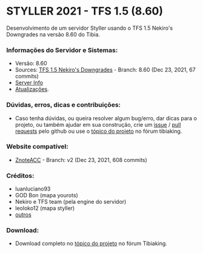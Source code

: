 # STYLLER 2021 - TFS 1.5 (8.60)

Desenvolvimento de um servidor Styller usando o TFS 1.5 Nekiro's Downgrades na versão 8.60 do Tibia.

### Informações do Servidor e Sistemas:
- Versão: 8.60
- Sources: [TFS 1.5 Nekiro's Downgrades](https://github.com/nekiro/TFS-1.5-Downgrades/tree/8.60) - Branch: 8.60 (Dec 23, 2021, 67 commits)
- [Server Info](https://github.com/luanluciano93/styller/wiki)
- [Atualizações](https://github.com/luanluciano93/styller/wiki/Atualiza%C3%A7%C3%B5es).

### Dúvidas, erros, dicas e contribuições:
- Caso tenha dúvidas, ou queira resolver algum bug/erro, dar dicas para o projeto, ou também ajudar em sua construção, crie um [issue](https://github.com/luanluciano93/styller/issues/new) / [pull requests](https://github.com/luanluciano93/styller/pulls) pelo github ou use o [tópico do projeto](https://tibiaking.com/forums/topic/104684-tfs-14-860-styller-2021/) no fórum tibiaking.

### Website compatível:
- [ZnoteACC](https://github.com/Znote/ZnoteAAC/tree/v2) - Branch: v2 (Dec 23, 2021, 608 commits)

### Créditos:
- luanluciano93
- GOD Bon (mapa yourots)
- Nekiro e TFS team (pela engine do servidor)
- leoloko12 (mapa styller)
- [outros](https://github.com/luanluciano93/styller/wiki/COLABORADORES)

### Download:
- Download completo no [tópico do projeto](https://tibiaking.com/forums/topic/104684-tfs-15-860-styller-2022/) no fórum Tibiaking.
